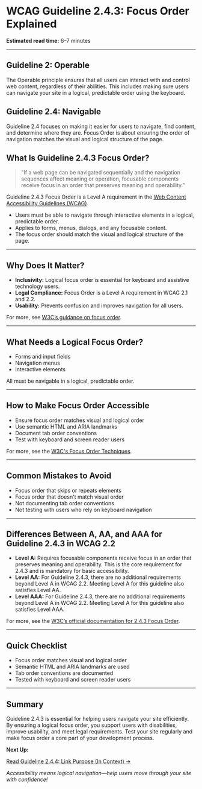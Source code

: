 <!--
title: WCAG Guideline 2.4.3: Focus Order Explained
series: Making the Web Accessible for All
description: A practical guide to WCAG Guideline 2.4.3 (Focus Order)—what it means, why it matters, and how to ensure a logical focus order for keyboard navigation.
keywords: wcag 2.4.3, focus order, keyboard navigation, accessibility, web standards, digital inclusion
image: WCAG-Series-2-4-3.png
imageAlt: Blue text on yellow background saying, "Web Content Accessibiilty Guiedlines (WCAG) 2.4.3 Explained, Focus Order"
status: published
date: 2025-07-03
-->

# **WCAG Guideline 2.4.3: Focus Order Explained**

**Estimated read time:** 6–7 minutes

---

## **Guideline 2: Operable**

The Operable principle ensures that all users can interact with and control web content, regardless of their abilities. This includes making sure users can navigate your site in a logical, predictable order using the keyboard.

## **Guideline 2.4: Navigable**

Guideline 2.4 focuses on making it easier for users to navigate, find content, and determine where they are. Focus Order is about ensuring the order of navigation matches the visual and logical structure of the page.

## **What Is Guideline 2.4.3 Focus Order?**

<!-- [Illustration: User tabbing through a web page in a logical order] -->

> "If a web page can be navigated sequentially and the navigation sequences affect meaning or operation, focusable components receive focus in an order that preserves meaning and operability."

Guideline 2.4.3 Focus Order is a Level A requirement in the [Web Content Accessibility Guidelines (WCAG)](https://www.w3.org/WAI/WCAG22/quickref/#focus-order).

- Users must be able to navigate through interactive elements in a logical, predictable order.
- Applies to forms, menus, dialogs, and any focusable content.
- The focus order should match the visual and logical structure of the page.

---

## **Why Does It Matter?**

<!-- [Infographic: Focus indicator moving through page elements, user with keyboard] -->

- **Inclusivity:** Logical focus order is essential for keyboard and assistive technology users.
- **Legal Compliance:** Focus Order is a Level A requirement in WCAG 2.1 and 2.2.
- **Usability:** Prevents confusion and improves navigation for all users.

For more, see [W3C’s guidance on focus order](https://www.w3.org/WAI/WCAG22/Understanding/focus-order.html).

---

## **What Needs a Logical Focus Order?**

<!-- [Grid: Forms, navigation, interactive elements, all with focus icons] -->

- Forms and input fields
- Navigation menus
- Interactive elements

All must be navigable in a logical, predictable order.

---

## **How to Make Focus Order Accessible**

<!-- [Side-by-side code snippets: Good focus order, bad focus order]
[Example: Settings panel for tab order] -->

- Ensure focus order matches visual and logical order
- Use semantic HTML and ARIA landmarks
- Document tab order conventions
- Test with keyboard and screen reader users

For more, see the [W3C's Focus Order Techniques](https://www.w3.org/WAI/WCAG22/Techniques/general/G59).

---

## **Common Mistakes to Avoid**

<!-- [Do/Don't graphic: Left side with logical focus order, right side with random order] -->

- Focus order that skips or repeats elements
- Focus order that doesn't match visual order
- Not documenting tab order conventions
- Not testing with users who rely on keyboard navigation

---

## **Differences Between A, AA, and AAA for Guideline 2.4.3 in WCAG 2.2**

<!-- [Infographic: Three columns labeled A, AA, AAA with example requirements for each] -->

- **Level A:** Requires focusable components receive focus in an order that preserves meaning and operability. This is the core requirement for 2.4.3 and is mandatory for basic accessibility.
- **Level AA:** For Guideline 2.4.3, there are no additional requirements beyond Level A in WCAG 2.2. Meeting Level A for this guideline also satisfies Level AA.
- **Level AAA:** For Guideline 2.4.3, there are no additional requirements beyond Level A in WCAG 2.2. Meeting Level A for this guideline also satisfies Level AAA.

For more, see the [W3C’s official documentation for 2.4.3 Focus Order](https://www.w3.org/WAI/WCAG22/Understanding/focus-order.html).

---

## **Quick Checklist**

<!-- [Checklist graphic: Icons for each item (focus, tab, navigation, etc.)] -->

- Focus order matches visual and logical order
- Semantic HTML and ARIA landmarks are used
- Tab order conventions are documented
- Tested with keyboard and screen reader users

---

## **Summary**

<!-- [Illustration: User tabbing through a web page in a logical order] -->

Guideline 2.4.3 is essential for helping users navigate your site efficiently. By ensuring a logical focus order, you support users with disabilities, improve usability, and meet legal requirements. Test your site regularly and make focus order a core part of your development process.

**Next Up:**

[Read Guideline 2.4.4: Link Purpose (In Context) →](WCAG-Guideline-2-4-4-Link-Purpose-In-Context-Explained)

*Accessibility means logical navigation—help users move through your site with confidence!*

